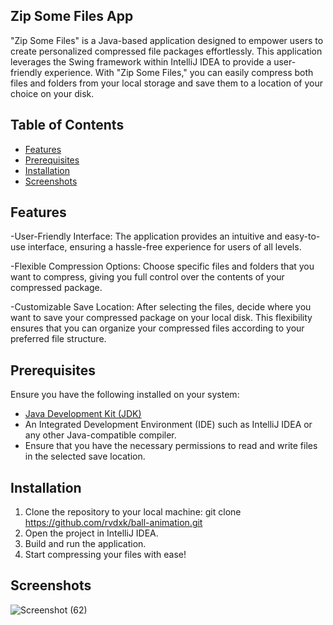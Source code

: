 ## Zip Some Files App

"Zip Some Files" is a Java-based application designed to empower users to create personalized compressed file packages effortlessly. 
This application leverages the Swing framework within IntelliJ IDEA to provide a user-friendly experience. With "Zip Some Files," 
you can easily compress both files and folders from your local storage and save them to a location of your choice on your disk.


## Table of Contents
- [Features](#features)
- [Prerequisites](#prerequisites)
- [Installation](#installation)
- [Screenshots](#screenshots)

## Features

-User-Friendly Interface: The application provides an intuitive and easy-to-use interface, ensuring a hassle-free experience for users of all levels.

-Flexible Compression Options: Choose specific files and folders that you want to compress, giving you full control over the contents of your compressed package.

-Customizable Save Location: After selecting the files, decide where you want to save your compressed package on your local disk.
 This flexibility ensures that you can organize your compressed files according to your preferred file structure.

## Prerequisites

Ensure you have the following installed on your system:

- [Java Development Kit (JDK)](https://www.oracle.com/java/technologies/javase-downloads.html)
- An Integrated Development Environment (IDE) such as IntelliJ IDEA or any other Java-compatible compiler.
- Ensure that you have the necessary permissions to read and write files in the selected save location.

## Installation

1. Clone the repository to your local machine:
   git clone https://github.com/rvdxk/ball-animation.git
2. Open the project in IntelliJ IDEA.
3. Build and run the application.
4. Start compressing your files with ease!

## Screenshots

![Screenshot (62)](https://github.com/rvdxk/zip-some-files/assets/136000622/6c8ebfaf-049b-47fa-b79b-560b8a1e87a2)
